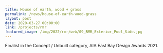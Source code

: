 ```yaml
---
title: House of earth, wood + grass
permalink: /news/house-of-earth-wood-grass
layout: post
date: 2020-03-27 00:00:00
link: /projects/rmr
featured_image: /img/2022/rmr/web/09_RMR_Exterior_Pool_Side.jpg
---
```


Finalist in the Concept / Unbuilt category, AIA East Bay Design Awards 2021.
